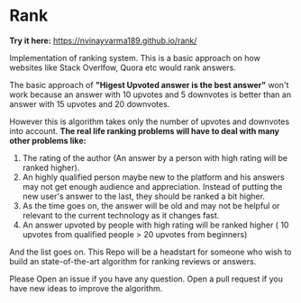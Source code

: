 # Rank

**Try it here:** https://nvinayvarma189.github.io/rank/


Implementation of ranking system. This is a basic approach on how websites like Stack Overlfow, Quora etc would rank answers.


The basic approach of **"Higest Upvoted answer is the best answer"** won't work because an answer with 10 upvotes and 5 downvotes is better than an answer with 15 upvotes and 20 downvotes.


However this is algorithm takes only the number of upvotes and downvotes into account. **The real life ranking problems will have to deal with many other problems like:**

1. The rating of the author (An answer by a person with high rating will be ranked higher).
2. An highly qualified person maybe new to the platform and his answers may not get enough audience and appreciation. Instead of putting the new user's answer to the last, they should be ranked a bit higher.
3. As the time goes on, the answer will be old and may not be helpful or relevant to the current technology as it changes fast.
4. An answer upvoted by people with high rating will be ranked higher ( 10 upvotes from qualified people > 20 upvotes from beginners)

And the list goes on. This Repo will be a headstart for someone who wish to build an state-of-the-art algorithm for ranking reviews or answers.

Please Open an issue if you have any question. Open a pull request if you have new ideas to improve the algorithm.
